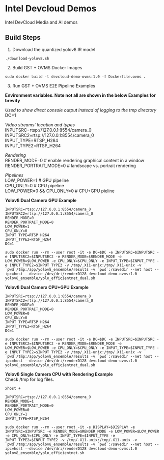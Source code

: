 # Intel Devcloud Demos
Intel DevCloud Media and AI demos


## Build Steps

1. Download the quantized yolov8 IR model

```
./download-yolov8.sh
```

2. Build GST + OVMS Docker Images

```
sudo docker build -t devcloud-demo-ovms:1.0 -f Dockerfile.ovms .
```

3. Run GST + OVMS E2E Pipeline Examples

**Environment variables. Note not all are shown in the below Examples for brevity**

_Used to show direct console output instead of logging to the tmp directory_<br>
DC=1 

_Video streams' location and types_<br>
INPUTSRC=rtsp://127.0.0.1:8554/camera_0 <br>
INPUTSRC2=rtsp://127.0.0.1:8554/camera_0 <br>
INPUT_TYPE=RTSP_H264<br>
INPUT_TYPE2=RTSP_H264

_Rendering_<br>
RENDER_MODE=0 # enable rendering graphical content in a window<br>
RENDER_PORTRAIT_MODE=0 # landscape vs. portrait rendering<br>

_Pipelines_<br>
LOW_POWER=1  # GPU  pipeline<br>
CPU_ONLY=0   # CPU  pipeline<br>
LOW_POWER=0 && CPU_ONLY=0 # CPU+GPU pieline

**Yolov8 Dual Camera GPU Example**
```
INPUTSRC=rtsp://127.0.0.1:8554/camera_0 
INPUTSRC2=rtsp://127.0.0.1:8554/camera_0 
RENDER_MODE=0
RENDER_PORTRAIT_MODE=0
LOW_POWER=1
CPU_ONLY=0
INPUT_TYPE=RTSP_H264
INPUT_TYPE2=RTSP_H264
DC=1
```

```
sudo docker run --rm --user root -it -e DC=$DC -e INPUTSRC=$INPUTSRC -e INPUTSRC2=$INPUTSRC2 -e RENDER_MODE=$RENDER_MODE -e LOW_POWER=$LOW_POWER -e CPU_ONLY=$CPU_ONLY -e INPUT_TYPE=$INPUT_TYPE -e INPUT_TYPE2=$INPUT_TYPE2 -v /tmp/.X11-unix:/tmp/.X11-unix -v `pwd`/tmp:/app/yolov8_ensemble/results -v `pwd`:/savedir --net host --ipc=host --device /dev/dri/renderD128 devcloud-demo-ovms:1.0 yolov8_ensemble/yolo_efficientnet_dual.sh
```


**Yolov8 Dual Camera CPU+GPU Example**
```
INPUTSRC=rtsp://127.0.0.1:8554/camera_0 
INPUTSRC2=rtsp://127.0.0.1:8554/camera_0 
RENDER_MODE=0
RENDER_PORTRAIT_MODE=0
LOW_POWER=0
CPU_ONLY=0
INPUT_TYPE=RTSP_H264
INPUT_TYPE2=RTSP_H264
DC=1
```

```
sudo docker run --rm --user root -it -e DC=$DC -e INPUTSRC=$INPUTSRC -e INPUTSRC2=$INPUTSRC2 -e RENDER_MODE=$RENDER_MODE -e LOW_POWER=$LOW_POWER -e CPU_ONLY=$CPU_ONLY -e INPUT_TYPE=$INPUT_TYPE -e INPUT_TYPE2=$INPUT_TYPE2 -v /tmp/.X11-unix:/tmp/.X11-unix -v `pwd`/tmp:/app/yolov8_ensemble/results -v `pwd`:/savedir --net host --ipc=host --device /dev/dri/renderD128 devcloud-demo-ovms:1.0 yolov8_ensemble/yolo_efficientnet_dual.sh
```

**Yolov8 Single Camera CPU with Rendering Example**<br>
Check /tmp for log files.

```
xhost +
```

```
INPUTSRC=rtsp://127.0.0.1:8554/camera_0 
RENDER_MODE=1
RENDER_PORTRAIT_MODE=0
LOW_POWER=0
CPU_ONLY=1
INPUT_TYPE=RTSP_H264
```

```
sudo docker run --rm --user root -it -e DISPLAY=$DISPLAY -e INPUTSRC=$INPUTSRC -e RENDER_MODE=$RENDER_MODE -e LOW_POWER=$LOW_POWER -e CPU_ONLY=$CPU_ONLY -e INPUT_TYPE=$INPUT_TYPE -e INPUT_TYPE2=$INPUT_TYPE2 -v /tmp/.X11-unix:/tmp/.X11-unix -v `pwd`/tmp:/app/yolov8_ensemble/results -v `pwd`:/savedir --net host --ipc=host --device /dev/dri/renderD128 devcloud-demo-ovms:1.0 yolov8_ensemble/yolo_efficientnet.sh
```


